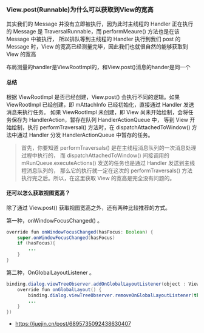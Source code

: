 ### View.post(Runnable)为什么可以获取到View的宽高


其实我们的 Message 并没有立即被执行，因为此时主线程的 Handler 正在执行的 Message 是 TraversalRunnable，而 performMeaure() 方法也是在该 Message 中被执行，
所以排队等到主线程的 Handler 执行到我们 post 的 Message 时，View 的宽高已经测量完毕，因此我们也就很自然的能够获取到 View 的宽高     

布局测量的handler是ViewRootImpl的，和View.post()消息的hander是同一个

#### 总结

根据 ViewRootImpl 是否已经创建，View.post() 会执行不同的逻辑。如果 ViewRootImpl 已经创建，即 mAttachInfo 已经初始化，直接通过 Handler 发送消息来执行任务。
如果 ViewRootImpl 未创建，即 View 尚未开始绘制，会将任务保存为 HandlerAction，暂存在队列 HandlerActionQueue 中，
等到 View 开始绘制，执行 performTraversal() 方法时，在 dispatchAttachedToWindow() 方法中通过 Handler 分发 HandlerActionQueue 中暂存的任务。

> 首先，你要知道 performTraversals() 是在主线程消息队列的一次消息处理过程中执行的，
而 dispatchAttachedToWindow() 间接调用的 mRunQueue.executeActions() 发送的任务也是通过 Handler 发送到主线程消息队列的，
那么它的执行就一定在这次的 performTraversals() 方法执行完之后。所以，在这里获取 View 的宽高是完全没有问题的。


#### 还可以怎么获取视图宽高？

除了通过 View.post() 获取视图宽高之外，还有两种比较推荐的方式。

第一种，onWindowFocusChanged() 。

~~~java
override fun onWindowFocusChanged(hasFocus: Boolean) {  
    super.onWindowFocusChanged(hasFocus)
    if (hasFocus){
        ...
    }
}
~~~

第二种，OnGlobalLayoutListener 。

~~~java
binding.dialog.viewTreeObserver.addOnGlobalLayoutListener(object : ViewTreeObserver.OnGlobalLayoutListener{
    override fun onGlobalLayout() {
        binding.dialog.viewTreeObserver.removeOnGlobalLayoutListener(this)
        ...
    }
})
~~~


- https://juejin.cn/post/6895735092438630407



